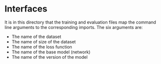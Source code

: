 # Interfaces
It is in this directory that the training and evaluation files map the command line arguments to the corresponding imports.
The six arguments are:
- The name of the dataset
- The name of size of the dataset
- The name of the loss function
- The name of the base model (network)
- The name of the version of the model
